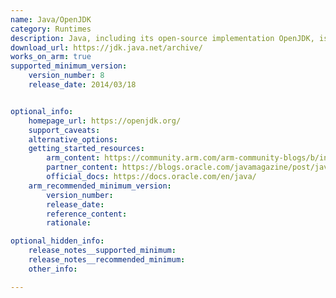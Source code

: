 ```yaml
---
name: Java/OpenJDK
category: Runtimes
description: Java, including its open-source implementation OpenJDK, is a widely-used, high-level, class-based, object-oriented programming language designed for portability across various platforms.
download_url: https://jdk.java.net/archive/
works_on_arm: true
supported_minimum_version:
    version_number: 8
    release_date: 2014/03/18


optional_info:
    homepage_url: https://openjdk.org/
    support_caveats: 
    alternative_options: 
    getting_started_resources: 
        arm_content: https://community.arm.com/arm-community-blogs/b/infrastructure-solutions-blog/posts/performance-of-specjbb2015-on-oci-ampere-a1-compute-instances
        partner_content: https://blogs.oracle.com/javamagazine/post/java-arm-runtime-switches-benchmarks
        official_docs: https://docs.oracle.com/en/java/
    arm_recommended_minimum_version:
        version_number: 
        release_date:
        reference_content:
        rationale:

optional_hidden_info:
    release_notes__supported_minimum: 
    release_notes__recommended_minimum: 
    other_info: 

---
```

